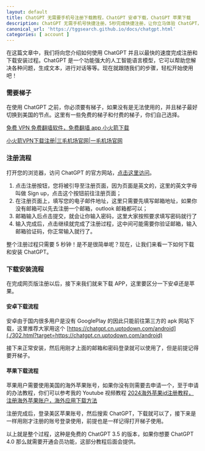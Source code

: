 ```yaml
---
layout: default
title: ChatGPT 无需要手机号注册下载教程，ChatGPT 安卓下载，ChatGPT 苹果下载
description: ChatGPT 无需手机号快捷注册，5秒完成快捷注册，让你立马体验 ChatGPT，如果你是手机端则可以下载 ChatGPT 的 APP，1分钟完成安装长久使用。
canonical_url: 'https://tggsearch.github.io/docs/chatgpt.html'
categories: [ account ]
---
```

在这篇文章中，我们将向您介绍如何使用 ChatGPT 并且以最快的速度完成注册和下载安装过程。ChatGPT 是一个功能强大的人工智能语言模型，它可以帮助您解决各种问题，生成文本，进行对话等等。现在就跟随我们的步骤，轻松开始使用吧！
### 需要梯子
在使用 ChatGPT 之前，你必须要有梯子，如果没有是无法使用的，并且梯子最好切换到美国的节点。这里有一些免费的梯子和付费的梯子，你们自己选择。

[免费 VPN 免费翻墙软件，免费翻墙 app 小火箭下载](./vpn-kl.html)

[小火箭VPN下载注册|三毛机场官网|一毛机场官网](./vpn.html)

### 注册流程
打开您的浏览器，访问 ChatGPT 的官方网站，[点击这里访问](./302.html?target=https://chat.openai.com/)。
1. 点击注册按钮，您将被引导至注册页面，因为页面是英文的，这里的英文字母叫做 Sign up，点击这个按钮前往注册页面；
2. 在注册页面上，填写您的电子邮件地址，这里只需要先填写邮箱地址，如果你没有邮箱可以先去注册一个邮箱，outlook 邮箱都可以；
3. 邮箱输入后点击提交，就会让你输入密码，这里大家按照要求填写密码就行了
4. 输入完成后，点击继续就完成了注册过程，这中间可能需要你验证邮箱，输入邮箱验证码，你正常输入就行了。

整个注册过程只需要 5 秒钟！是不是很简单呢？现在，让我们来看一下如何下载和安装 ChatGPT。

### 下载安装流程
在完成网页版注册以后，接下来我们就来下载 APP，这里要区分一下安卓还是苹果。

#### 安卓下载流程
安卓由于国内很多用户是没有 GooglePlay 的因此只能前往第三方的 apk 网站下载，这里推荐大家用这个 [https://chatgpt.cn.uptodown.com/android](./302.html?target=https://chatgpt.cn.uptodown.com/android)

接下来正常安装，然后用刚才上面的邮箱和密码登录就可以使用了，但是前提记得要开梯子。

#### 苹果下载流程
苹果用户需要使用美国的海外苹果账号，如果你没有则需要去申请一个，至于申请的办法教程，你们可以参考我的 Youtube 视频教程 [2024海外苹果id注册教程，注册海外苹果账户，海外应用下载方法](./302.html?target=https://youtu.be/7bsS_3kHhMo)

注册完成后，登录美区苹果账号，然后搜索 ChatGPT，下载就可以了，接下来是一样用刚才注册的账号登录使用，前提也是一样记得打开梯子使用。

以上就是整个过程，这种是免费的 ChatGPT 3.5 的版本，如果你想要 ChatGPT 4.0 那么就需要开通会员功能，这部分教程后面会提供。